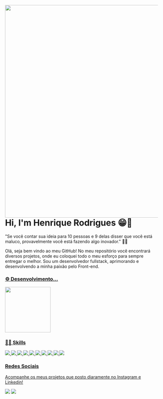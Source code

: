  <img align="right" height="700em" src="https://user-images.githubusercontent.com/79226722/198369980-c72b5d6a-eb0a-42cb-8c8e-c4ffb06412a8.png"/>

  <h1> Hi, I'm Henrique Rodrigues 😁🖖 </h1>
  
  "Se você contar sua ideia para 10 pessoas e 9 delas disser que você está maluco, provavelmente você está fazendo algo inovador." 🗿🍷


  Olá, seja bem vindo ao meu GitHub! No meu repositório você encontrará diversos projetos, onde eu coloquei todo o meu esforço para sempre entregar o melhor. Sou um desenvolvedor fullstack, aprimorando e desenvolvendo a minha paixão pelo Front-end.
  <br>
  
  <a href="https://github.com/Krissafff">

  <div>
  <h3>⚙ Desenvolvimento...</h3>
  <img height="150em" align="center" src="https://github-readme-stats.vercel.app/api/top-langs/?username=Krissafff&layout=compact&hide=shell&theme=merko"/>
  <br/>
  </div>
  
  
  <div>
  <h3>🧑‍💻 Skills</h3>
  <img src='https://img.shields.io/badge/HTML5-E34F26?style=for-the-badge&logo=html5&logoColor=white'/>
  <img src='https://img.shields.io/badge/CSS3-1572B6?style=for-the-badge&logo=css3&logoColor=white'/>
  <img src='https://img.shields.io/badge/Sass-CC6699?style=for-the-badge&logo=sass&logoColor=white'/>
  <img src='https://img.shields.io/badge/JavaScript-F7DF1E?style=for-the-badge&logo=javascript&logoColor=black'/>
  <img src='https://img.shields.io/badge/Python-14354C?style=for-the-badge&logo=python&logoColor=white'/>
  <img src='https://img.shields.io/badge/Dart-0175C2?style=for-the-badge&logo=dart&logoColor=white'/>
  <img src='https://img.shields.io/badge/React-20232A?style=for-the-badge&logo=react&logoColor=61DAFB'/>
  <img src='https://img.shields.io/badge/Flutter-02569B?style=for-the-badge&logo=flutter&logoColor=white'/>
  <img src='https://img.shields.io/badge/Figma-F24E1E?style=for-the-badge&logo=figma&logoColor=white'/>
  <img src='https://img.shields.io/badge/Amazon_AWS-FF9900?style=for-the-badge&logo=amazonaws&logoColor=white'/>
  </div>
  
  
  
  <div>
  <h3>Redes Sociais</h3>
  <p> Acompanhe os meus projetos que posto diaramente no Instagram e Linkedin!</p>
  <a href="https://www.instagram.com/hen_fitdev/"> <img src='https://img.shields.io/badge/Instagram-E4405F?style=for-the-badge&logo=instagram&logoColor=white'/></a>
  <a href="https://www.instagram.com/hen_fitdev/"> <img src='https://img.shields.io/badge/LinkedIn-0077B5?style=for-the-badge&logo=linkedin&logoColor=white'/></a>
  </div>

 
